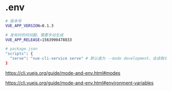 # .env

```bash
# 版本号
VUE_APP_VERSION=0.1.3

# 发布时的时间戳，需要手动生成
VUE_APP_RELEASE=1563990478833
```

```bash
# package.json
"scripts": {
  "serve": "vue-cli-service serve" # 默认值为 --mode development，会读取项目根目录下的 .env 文件
}
```

https://cli.vuejs.org/guide/mode-and-env.html#modes

https://cli.vuejs.org/guide/mode-and-env.html#environment-variables